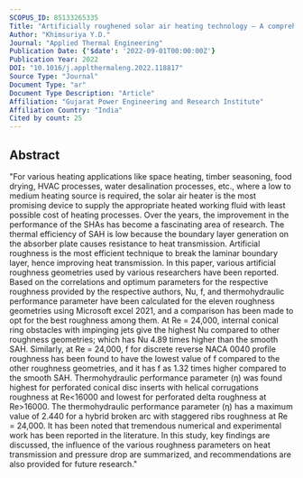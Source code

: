 ```yaml
---
SCOPUS_ID: 85133265335
Title: "Artificially roughened solar air heating technology – A comprehensive review"
Author: "Khimsuriya Y.D."
Journal: "Applied Thermal Engineering"
Publication Date: {'$date': '2022-09-01T00:00:00Z'}
Publication Year: 2022
DOI: "10.1016/j.applthermaleng.2022.118817"
Source Type: "Journal"
Document Type: "ar"
Document Type Description: "Article"
Affiliation: "Gujarat Power Engineering and Research Institute"
Affiliation Country: "India"
Cited by count: 25
---
```


## Abstract
"For various heating applications like space heating, timber seasoning, food drying, HVAC processes, water desalination processes, etc., where a low to medium heating source is required, the solar air heater is the most promising device to supply the appropriate heated working fluid with least possible cost of heating processes. Over the years, the improvement in the performance of the SHAs has become a fascinating area of research. The thermal efficiency of SAH is low because the boundary layer generation on the absorber plate causes resistance to heat transmission. Artificial roughness is the most efficient technique to break the laminar boundary layer, hence improving heat transmission. In this paper, various artificial roughness geometries used by various researchers have been reported. Based on the correlations and optimum parameters for the respective roughness provided by the respective authors, Nu, f, and thermohydraulic performance parameter have been calculated for the eleven roughness geometries using Microsoft excel 2021, and a comparison has been made to opt for the best roughness among them. At Re = 24,000, internal conical ring obstacles with impinging jets give the highest Nu compared to other roughness geometries; which has Nu 4.89 times higher than the smooth SAH. Similarly, at Re = 24,000, f for discrete reverse NACA 0040 profile roughness has been found to have the lowest value of f compared to the other roughness geometries, and it has f as 1.32 times higher compared to the smooth SAH. Thermohydraulic performance parameter (η) was found highest for perforated conical disc inserts with helical corrugations roughness at Re<16000 and lowest for perforated delta roughness at Re>16000. The thermohydraulic performance parameter (η) has a maximum value of 2.440 for a hybrid broken arc with staggered ribs roughness at Re = 24,000. It has been noted that tremendous numerical and experimental work has been reported in the literature. In this study, key findings are discussed, the influence of the various roughness parameters on heat transmission and pressure drop are summarized, and recommendations are also provided for future research."
